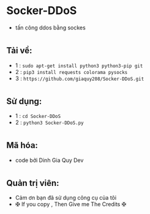 # Socker-DDoS
- tấn công ddos ​​bằng sockes
#
## Tải về:
- 1 : `sudo apt-get install python3 python3-pip git`
- 2 : `pip3 install requests colorama pysocks`
- 3 : `https://github.com/giaquy208/Socker-DDoS.git`
#
## Sử dụng:
- 1 : `cd Socker-DDoS`
- 2 : `python3 Socker-DDoS.py`
#
## Mã hóa:
- code bởi Dinh Gia Quy Dev
#
## Quản trị viên:
- Cảm ơn bạn đã sử dụng công cụ của tôi
- ✠ If you copy , Then Give me The Credits ✠
